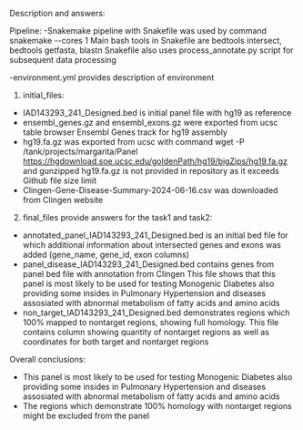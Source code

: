 Description and answers:

Pipeline:
-Snakemake pipeline with Snakefile was used by command snakemake --cores 1
Main bash tools in Snakefile are bedtools intersect, bedtools getfasta, blastn 
Snakefile also uses process_annotate.py script for subsequent data processing

-environment.yml provides description of environment


1) initial_files:

- IAD143293_241_Designed.bed is initial panel file with hg19 as reference
- ensembl_genes.gz and ensembl_exons.gz were exported from ucsc table browser Ensembl Genes track for hg19 assembly
- hg19.fa.gz was exported from ucsc with command wget -P /tank/projects/margarita/Panel https://hgdownload.soe.ucsc.edu/goldenPath/hg19/bigZips/hg19.fa.gz and gunzipped
  hg19.fa.gz is not provided in repository as it exceeds Github file size limit
- Clingen-Gene-Disease-Summary-2024-06-16.csv was downloaded from Clingen website


2) final_files provide answers for the task1 and task2:

- annotated_panel_IAD143293_241_Designed.bed is an initial bed file for which additional information about intersected genes and exons was added (gene_name, gene_id, exon columns)
- panel_disease_IAD143293_241_Designed.bed contains genes from panel bed file with annotation from Clingen
  This file shows that this panel is most likely to be used for testing Monogenic Diabetes also providing some insides in Pulmonary Hypertension and diseases assosiated with abnormal metabolism of fatty acids and amino acids
- non_target_IAD143293_241_Designed.bed demonstrates regions which 100% mapped to nontarget regions, showing full homology. 
  This file contains column showing quantity of nontarget regions as well as coordinates for both target and nontarget regions 




Overall conclusions:
- This panel is most likely to be used for testing Monogenic Diabetes also providing some insides in Pulmonary Hypertension and diseases assosiated with abnormal metabolism of fatty acids and amino acids
- The regions which demonstrate 100% homology with nontarget regions might be excluded from the panel
